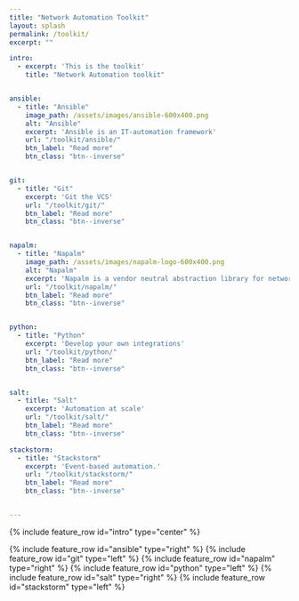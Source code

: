 ```yaml
---
title: "Network Automation Toolkit"
layout: splash
permalink: /toolkit/
excerpt: ""

intro:
  - excerpt: 'This is the toolkit'
    title: "Network Automation toolkit"


ansible:
  - title: "Ansible"
    image_path: /assets/images/ansible-600x400.png
    alt: "Ansible"
    excerpt: 'Ansible is an IT-automation framework'
    url: "/toolkit/ansible/"
    btn_label: "Read more"
    btn_class: "btn--inverse"


git:
  - title: "Git"
    excerpt: 'Git the VCS'
    url: "/toolkit/git/"
    btn_label: "Read more"
    btn_class: "btn--inverse"


napalm:
  - title: "Napalm"
    image_path: /assets/images/napalm-logo-600x400.png
    alt: "Napalm"
    excerpt: 'Napalm is a vendor neutral abstraction library for network devices'
    url: "/toolkit/napalm/"
    btn_label: "Read more"
    btn_class: "btn--inverse"


python:
  - title: "Python"
    excerpt: 'Develop your own integrations'
    url: "/toolkit/python/"
    btn_label: "Read more"
    btn_class: "btn--inverse"


salt:
  - title: "Salt"
    excerpt: 'Automation at scale'
    url: "/toolkit/salt/"
    btn_label: "Read more"
    btn_class: "btn--inverse"

stackstorm:
  - title: "Stackstorm"
    excerpt: 'Event-based automation.'
    url: "/toolkit/stackstorm/"
    btn_label: "Read more"
    btn_class: "btn--inverse"


---
```


{% include feature_row id="intro" type="center" %}

{% include feature_row id="ansible" type="right" %}
{% include feature_row id="git" type="left" %}
{% include feature_row id="napalm" type="right" %}
{% include feature_row id="python" type="left" %}
{% include feature_row id="salt" type="right" %}
{% include feature_row id="stackstorm" type="left" %}
